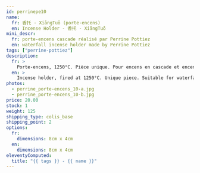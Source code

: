 ```yaml
---
id: perrinepe10
name:
  fr: 香托 - XiāngTuō (porte-encens)
  en: Incense Holder - 香托 - XiāngTuō
mini_descr:
  fr: porte-encens cascade réalisé par Perrine Pottiez
  en: waterfall incense holder made by Perrine Pottiez
tags: ["perrine-pottiez"]
description:
  fr: >
    Porte-encens, 1250°C. Pièce unique. Pour encens en cascade et encens normal.
  en: >
    Incense holder, fired at 1250°C. Unique piece. Suitable for waterfall incense and regular incense.
photos:
  - perrine_porte-encens_10-a.jpg
  - perrine_porte-encens_10-b.jpg
price: 20.00
stock: 1
weight: 125
shipping_type: colis_base
shipping_point: 2
options:
  fr:
    dimensions: 8cm x 4cm
  en:
    dimensions: 8cm x 4cm
eleventyComputed:
  title: "{{ tags }} - {{ name }}"
---
```

